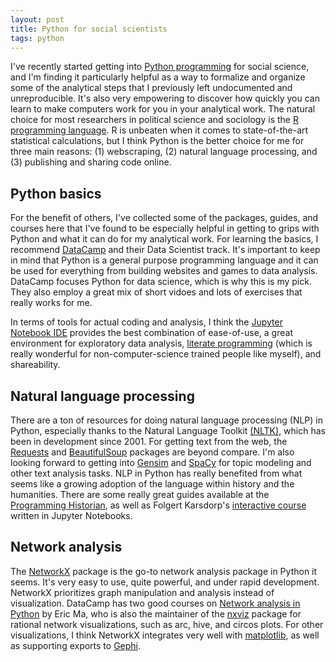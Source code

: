 ```yaml
---
layout: post
title: Python for social scientists
tags: python
---
```


I've recently started getting into [Python programming](https://www.python.org/) for social science, and I'm finding it particularly helpful as a way to formalize and organize some of the analytical steps that I previously left undocumented and unreproducible. It's also very empowering to discover how quickly you can learn to make computers work for you in your analytical work. The natural choice for most researchers in political science and sociology is the [R programming language](https://www.r-project.org/). R is unbeaten when it comes to state-of-the-art statistical calculations, but I think Python is the better choice for me for three main reasons: (1) webscraping, (2) natural language processing, and (3) publishing and sharing code online.

## Python basics

For the benefit of others, I've collected some of the packages, guides, and courses here that I've found to be especially helpful in getting to grips with Python and what it can do for my analytical work. For learning the basics, I recommend [DataCamp](https://www.datacamp.com/) and their Data Scientist track. It's important to keep in mind that Python is a general purpose programming language and it can be used for everything from building websites and games to data analysis. DataCamp focuses Python for data science, which is why this is my pick. They also employ a great mix of short vidoes and lots of exercises that really works for me.

In terms of  tools for actual coding and analysis, I think the [Jupyter Notebook IDE](http://jupyter.org/) provides the best combination of ease-of-use, a great environment for exploratory data analysis, [literate programming](https://en.wikipedia.org/wiki/Literate_programming) (which is really wonderful for non-computer-science trained people like myself), and shareability.

## Natural language processing

There are a ton of resources for doing natural language processing (NLP) in Python, especially thanks to the Natural Language Toolkit [(NLTK)](http://www.nltk.org/), which has been in development since 2001. For getting text from the web, the [Requests](http://docs.python-requests.org/en/master/) and [BeautifulSoup](https://www.crummy.com/software/BeautifulSoup/) packages are beyond compare. I'm also looking forward to getting into [Gensim](https://radimrehurek.com/gensim/) and [SpaCy](https://spacy.io/) for topic modeling and other text analysis tasks. NLP in Python has really benefited from what seems like a growing adoption of the language within history and the humanities. There are some really great guides available at the [Programming Historian](https://programminghistorian.org/), as well as Folgert Karsdorp's [interactive course](http://www.karsdorp.io/python-course/) written in Jupyter Notebooks.

## Network analysis

The [NetworkX](https://networkx.github.io/) package is the go-to network analysis package in Python it seems. It's very easy to use, quite powerful, and under rapid development. NetworkX prioritizes graph manipulation and analysis instead of visualization. DataCamp has two good courses on [Network analysis in Python](https://www.datacamp.com/courses/network-analysis-in-python-part-1) by Eric Ma, who is also the maintainer of the [nxviz](http://nxviz.readthedocs.io/en/latest/) package for rational network visualizations, such as arc, hive, and circos plots. For other visualizations, I think NetworkX integrates very well with [matplotlib](https://matplotlib.org/), as well as supporting exports to [Gephi](https://gephi.org/).
